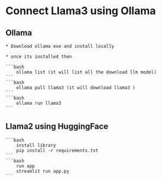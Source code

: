# Connect Llama3 using Ollama 

## Ollama
    
    * Download ollama exe and install locally 

    * once its installed then 

    ```bash
        ollama list (it will list all the download llm model)
    ```
    ```bash
        ollama pull llama3 (it will download llama3 )
    ```
    ```bash
        ollama run llama3 
    ```
## Llama2 using HuggingFace
    ```bash
        install library
        pip install -r requirements.txt
    ```
    ```bash
        run app
        streamlit run app.py
    ```
